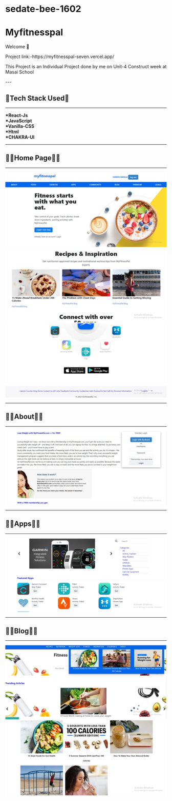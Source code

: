 # sedate-bee-1602  
# Myfitnesspal
<p>Welcome 👋</p>
<p>Project link:-https://myfitnesspal-seven.vercel.app/</p>
<p>This Project is an Individual Project done by me on Unit-4 Construct week at Masai School </p>
---

<h2>🌟Tech Stack Used🌟 </h2>
<hr/>
<b>*React-Js</b>
<br/>
<b>*JavaScript</b>
<br/>
<b>*Vanilla-CSS</b>
<br/>
<b>*Html</b>
<br/>
<b>*CHAKRA-UI</b>
<br/>
<hr/>
<h2>🌟🌟Home Page🌟🌟</h2>
<hr/>
<img src="./myfitnesspal/public/readme/home.jpg" alt="homepage" />
<br/>
<img src="./myfitnesspal/public/readme/home2.jpg" alt="homepage">
<br/>
<img src="./myfitnesspal/public/readme/homefooter.jpg" alt="footer" />
<br/>
<hr/>
<h2>🌟🌟About🌟🌟</h2>
<hr/>
<img src="./myfitnesspal/public/readme/about.jpg" alt="about" >
<hr/>
<h2>🌟🌟Apps🌟🌟</h2>
<hr/>
<img src="./myfitnesspal/public/readme/apps.jpg" alt="apps" >
<hr/>
<h2>🌟🌟Blog🌟🌟</h2>
<hr/>
<img src="./myfitnesspal/public/readme/blog1image.jpg" alt="blogimages" />
<br/>
<img src="./myfitnesspal/public/readme/blog2image.jpg" alt="blogimages" />
